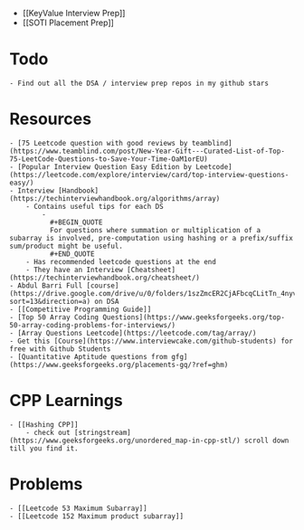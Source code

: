- [[KeyValue Interview Prep]]
- [[SOTI Placement Prep]]
# Todo
	- Find out all the DSA / interview prep repos in my github stars
# Resources
	- [75 Leetcode question with good reviews by teamblind](https://www.teamblind.com/post/New-Year-Gift---Curated-List-of-Top-75-LeetCode-Questions-to-Save-Your-Time-OaM1orEU)
	- [Popular Interview Question Easy Edition by Leetcode](https://leetcode.com/explore/interview/card/top-interview-questions-easy/)
	- Interview [Handbook](https://techinterviewhandbook.org/algorithms/array)
		- Contains useful tips for each DS
			-
			  #+BEGIN_QUOTE
			  For questions where summation or multiplication of a subarray is involved, pre-computation using hashing or a prefix/suffix sum/product might be useful.
			  #+END_QUOTE
		- Has recommended leetcode questions at the end
		- They have an Interview [Cheatsheet](https://techinterviewhandbook.org/cheatsheet/)
	- Abdul Barri Full [course](https://drive.google.com/drive/u/0/folders/1szZmcER2CjAFbcqCLitTn_4nyv0wxUjn?sort=13&direction=a) on DSA
	- [[Competitive Programming Guide]]
	- [Top 50 Array Coding Questions](https://www.geeksforgeeks.org/top-50-array-coding-problems-for-interviews/)
	- [Array Questions Leetcode](https://leetcode.com/tag/array/)
	- Get this [Course](https://www.interviewcake.com/github-students) for free with Github Students
	- [Quantitative Aptitude questions from gfg](https://www.geeksforgeeks.org/placements-gq/?ref=ghm)
# CPP Learnings
	- [[Hashing CPP]]
		- check out [stringstream](https://www.geeksforgeeks.org/unordered_map-in-cpp-stl/) scroll down till you find it.
# Problems
	- [[Leetcode 53 Maximum Subarray]]
	- [[Leetcode 152 Maximum product subarray]]